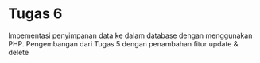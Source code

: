 # Tugas 6
 Impementasi penyimpanan data ke dalam database dengan menggunakan PHP. Pengembangan dari Tugas 5 dengan penambahan fitur update & delete